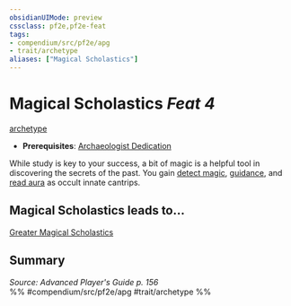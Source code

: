 ```yaml
---
obsidianUIMode: preview
cssclass: pf2e,pf2e-feat
tags:
- compendium/src/pf2e/apg
- trait/archetype
aliases: ["Magical Scholastics"]
---
```

# Magical Scholastics  *Feat 4*  
[archetype](/rules/traits/archetype.md)  

- **Prerequisites**: [Archaeologist Dedication](/compendium/feats/archaeologist-dedication-apg.md)

While study is key to your success, a bit of magic is a helpful tool in discovering the secrets of the past. You gain [detect magic](/compendium/spells/detect-magic.md), [guidance](/compendium/spells/guidance.md), and [read aura](/compendium/spells/read-aura.md) as occult innate cantrips.

## Magical Scholastics leads to...

[Greater Magical Scholastics](/compendium/feats/greater-magical-scholastics-apg.md)

## Summary

*Source: Advanced Player's Guide p. 156*  
%% #compendium/src/pf2e/apg #trait/archetype %%